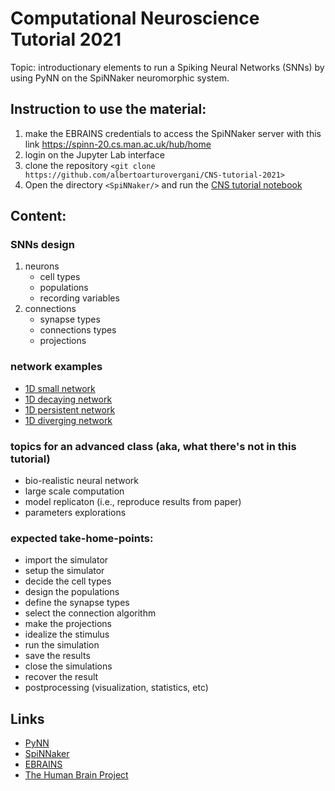 # Computational Neuroscience Tutorial 2021

Topic: introductionary elements to run a Spiking Neural Networks (SNNs) by using PyNN on the SpiNNaker neuromorphic system.

## Instruction to use the material:

1. make the EBRAINS credentials to access the SpiNNaker server with this link https://spinn-20.cs.man.ac.uk/hub/home
1. login on the Jupyter Lab interface
1. clone the repository `<git clone https://github.com/albertoarturovergani/CNS-tutorial-2021>`
1. Open the directory `<SpiNNaker/>` and run the [CNS tutorial notebook](CNS_tutorial.ipynb)

## Content:

### SNNs design 
1. neurons
    - cell types
    - populations
    - recording variables
1. connections
    - synapse types
    - connections types
    - projections

### network examples
- [1D small network](eg_1D_small-network.ipynb)
- [1D decaying network](eg_1D_decaying-network.ipynb)
- [1D persistent network](eg_1D_persistent-network.ipynb)
- [1D diverging network](eg_1D_diverging-network.ipynb)

### topics for an advanced class (aka, what there's not in this tutorial)
- bio-realistic neural network 
- large scale computation
- model replicaton (i.e., reproduce results from paper)
- parameters explorations

### expected take-home-points: 
- import the simulator
- setup the simulator
- decide the cell types 
- design the populations
- define the synapse types
- select the connection algorithm
- make the projections 
- idealize the stimulus
- run the simulation
- save the results
- close the simulations
- recover the result
- postprocessing (visualization, statistics, etc)

## Links
- [PyNN](http://neuralensemble.org/docs/PyNN/index.html)
- [SpiNNaker](http://apt.cs.manchester.ac.uk/projects/SpiNNaker/)
- [EBRAINS](https://ebrains.eu/)
- [The Human Brain Project](https://www.humanbrainproject.eu/en/)
